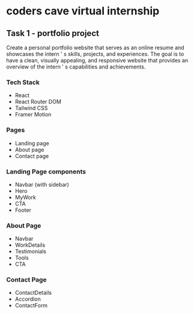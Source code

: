 # coders cave virtual internship

## Task 1 - portfolio project

Create a personal portfolio website that serves as an online resume and showcases
the intern
'
s skills, projects, and experiences. The goal is to have a clean, visually
appealing, and responsive website that provides an overview of the intern
'
s
capabilities and achievements.

### Tech Stack

- React
- React Router DOM
- Tailwind CSS
- Framer Motion

### Pages

- Landing page
- About page
- Contact page

### Landing Page components

- Navbar (with sidebar)
- Hero
- MyWork
- CTA
- Footer

### About Page

- Navbar
- WorkDetails
- Testimonials
- Tools
- CTA

### Contact Page

- ContactDetails
- Accordion
- ContactForm
